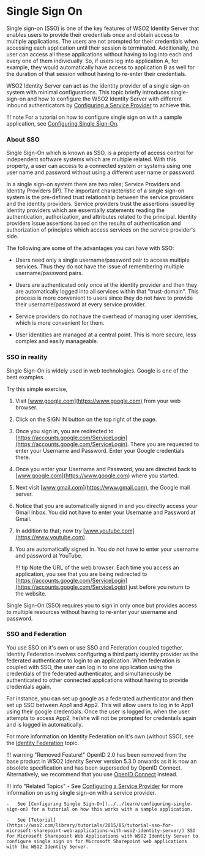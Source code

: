 # Single Sign On

Single sign-on (SSO) is one of the key features of WSO2 Identity Server that enables users to provide their credentials once and obtain access to multiple applications. The users are not prompted for their credentials when accessing each application until their session is terminated. Additionally, the user can access all these applications without having to log into each and every one of them individually. So, if users log into application A, for example, they would automatically have access to application B as well for the duration of that session without having to re-enter their credentials.

WSO2 Identity Server can act as the identity provider of a single sign-on system with minimal configurations. This topic briefly introduces single-sign-on and how to configure the WSO2 Identity Server with different inbound authenticators by [Configuring a Service Provider](../../learn/adding-and-configuring-a-service-provider) to achieve this. 

!!! note
    For a tutorial on how to configure single sign on with a sample application, see [Configuring Single Sign-On](../../learn/configuring-single-sign-on).

### About SSO

Single Sign-On which is known as SSO, is a property of access control for independent software systems which are multiple related. With this property, a user can access to a connected system or systems using one user name and password without using a different user name or password.

In a single sign-on system there are two roles; Service Providers and Identity Providers (IP). The important characteristic of a single sign-on system is the pre-defined trust relationship between the service providers and the identity providers. Service providers trust the assertions issued by identity providers which are essentially statements reading the authentication, authorization, and attributes related to the principal. Identity providers issue assertions based on the results of authentication and authorization of principles which access services on the service provider's side.

The following are some of the advantages you can have with SSO:

-   Users need only a single username/password pair to access multiple services. Thus they do not have the issue of remembering multiple             username/password pairs.

-   Users are authenticated only once at the identity provider and then they are automatically logged into all services within that                  "trust-domain". This process is more convenient to users since they do not have to provide their username/password at every service provider.

-   Service providers do not have the overhead of managing user identities, which is more convenient for them.

-   User identities are managed at a central point. This is more secure, less complex and easily manageable.

### SSO in reality

Single Sign-On is widely used in web technologies. Google is one of the best examples.

Try this simple exercise,

1.  Visit [www.google.com](https://www.google.com) from your web browser.

2.  Click on the SIGN IN button on the top right of the page.

3.  Once you sign in, you are redirected to [https://accounts.google.com/ServiceLogin](https://accounts.google.com/ServiceLogin). There you are      requested to enter your Username and Password. Enter your Google credentials there.

4.  Once you enter your Username and Password, you are directed back to [www.google.com](https://www.google.com) where you started.

5.  Next visit [www.gmail.com](https://www.gmail.com), the Google mail server.

6.  Notice that you are automatically signed in and you directly access your Gmail Inbox. You did not have to enter your Username and Password       at Gmail.

7.  In addition to that; now try [www.youtube.com](https://www.youtube.com).

8.  You are automatically signed in. You do not have to enter your username and password at YouTube.

    !!! tip 
        Note the URL of the web browser. Each time you access an application, you see that you are being redirected to [https://accounts.google.com/ServiceLogin](https://accounts.google.com/ServiceLogin) just before you return to the website.

Single Sign-On (SSO) requires you to sign in only once but provides access to multiple resources without having to re-enter your username and password.

### SSO and Federation

You use SSO on it's own or use SSO and Federation coupled together. Identity Federation involves configuring a third party identity provider as the federated authenticator to login to an application. When federation is coupled with SSO, the user can log in to one application using the credentials of the federated authenticator, and simultaneously be authenticated to other connected applications without having to provide credentials again.

For instance, you can set up google as a federated authenticator and then set up SSO between App1 and App2.  This will allow users to log in to App1 using their google credentials. Once the user is logged in, when the user attempts to access App2, he/she will not be prompted for credentails again and is logged in automatically. 

For more information on Identity Federation on it's own (without SSO), see the [Identity Federation](../../learn/identity-federation) topic.

!!! warning "Removed Feature!"
    OpenID 2.0 has been removed from the base product in WSO2 Identity Server version 5.3.0 onwards as it is now an obsolete specification and has been superseded by OpenID Connect. Alternatively, we recommend that you use [OpenID Connect](../../learn/oauth2-openid-connect) instead. 

!!! info "Related Topics"
    -   See [Configuring a Service Provider](../../learn/adding-and-configuring-a-service-provider) for more information on using single sign-on with a service provider. 
    
    -   See [Configuring Single Sign-On](../../learn/configuring-single-sign-on) for a tutorial on how this works with a sample application.
    
    -   See [Tutorial](https://wso2.com/library/tutorials/2015/05/tutorial-sso-for-microsoft-sharepoint-web-applications-with-wso2-identity-server/) SSO for Microsoft Sharepoint Web Applications with WSO2 Identity Server to configure single sign on for Microsoft Sharepoint web applications with the WSO2 Identity Server.


